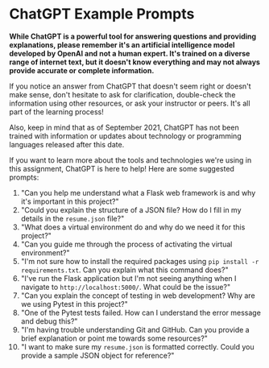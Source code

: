 # ChatGPT Example Prompts



**While ChatGPT is a powerful tool for answering questions and providing explanations, please remember it's an artificial intelligence model developed by OpenAI and not a human expert. It's trained on a diverse range of internet text, but it doesn't know everything and may not always provide accurate or complete information.**

If you notice an answer from ChatGPT that doesn't seem right or doesn't make sense, don't hesitate to ask for clarification, double-check the information using other resources, or ask your instructor or peers. It's all part of the learning process! 

Also, keep in mind that as of September 2021, ChatGPT has not been trained with information or updates about technology or programming languages released after this date.

If you want to learn more about the tools and technologies we're using in this assignment, ChatGPT is here to help! Here are some suggested prompts:

1. "Can you help me understand what a Flask web framework is and why it's important in this project?"
2. "Could you explain the structure of a JSON file? How do I fill in my details in the `resume.json` file?"
3. "What does a virtual environment do and why do we need it for this project?"
4. "Can you guide me through the process of activating the virtual environment?"
5. "I'm not sure how to install the required packages using `pip install -r requirements.txt`. Can you explain what this command does?"
6. "I've run the Flask application but I'm not seeing anything when I navigate to `http://localhost:5000/`. What could be the issue?"
7. "Can you explain the concept of testing in web development? Why are we using Pytest in this project?"
8. "One of the Pytest tests failed. How can I understand the error message and debug this?"
9. "I'm having trouble understanding Git and GitHub. Can you provide a brief explanation or point me towards some resources?"
10. "I want to make sure my `resume.json` is formatted correctly. Could you provide a sample JSON object for reference?"
